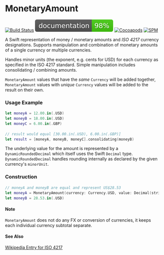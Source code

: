 # MonetaryAmount

[![Build Status](https://app.bitrise.io/app/139ab4d0186f75f1/status.svg?token=reQDhmUgUHBYcE6TsRpr5w)](https://app.bitrise.io/app/139ab4d0186f75f1)
[![Docs](docs/badge.svg)](https://softwareengineerchris.github.io/MonetaryAmount)
[![Cocoapods](https://img.shields.io/cocoapods/v/MonetaryAmount)](https://cocoapods.org/pods/MonetaryAmount)
[![SPM](https://img.shields.io/badge/SPM-Supported-informational)](#)

A Swift representation of money / monetary amounts and _ISO 4217_ currency designations. Supports manipulation
and combination of monetary amounts of a single currency or multiple currencies.

Handles minor units (the exponent, e.g. cents for USD) for each currency as specified in the ISO 4217 standard.
Simple manipulation includes consolidating / combining amounts.

`MonetaryAmount` values that have the _same_ `Currency` will be added together, `MonetaryAmount` values with 
_unique_ `Currency` values will be added to the result on their own.

### Usage Example

```swift
let moneyA = 12.00.in(.USD)
let moneyB = 18.00.in(.USD)
let moneyC = 6.00.in(.GBP)

// result would equal [30.00.in(.USD), 6.00.in(.GBP)]
let result = [moneyA, moneyB, moneyC].consolidating(moneyB)
```

The underlying value for the amount is represented by a `DynamicRoundedDecimal` which
itself uses the Swift `Decimal` type. `DynamicRoundedDecimal` handles rounding internally
as declared by the given currency's `minorUnit`.

### Construction

```swift
// moneyA and moneyB are equal and represent US$28.53
let moneyA = MonetaryAmount(currency: Currency.USD, value: Decimal(string: "28.529372")!)
let moneyB = 28.53.in(.USD)
```

#### Note
`MonetaryAmount` does not do any FX or conversion of currencies, it keeps each individual
currency subtotal separate.

#### See Also
   [Wikipedia Entry for ISO 4217](https://en.wikipedia.org/wiki/ISO_4217)

